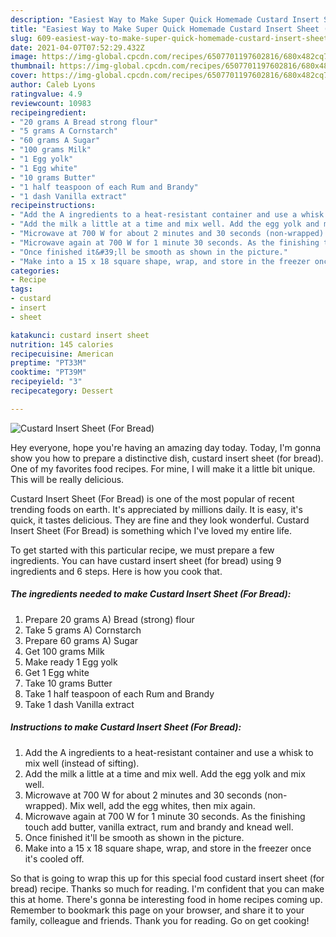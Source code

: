 ```yaml
---
description: "Easiest Way to Make Super Quick Homemade Custard Insert Sheet (For Bread)"
title: "Easiest Way to Make Super Quick Homemade Custard Insert Sheet (For Bread)"
slug: 609-easiest-way-to-make-super-quick-homemade-custard-insert-sheet-for-bread
date: 2021-04-07T07:52:29.432Z
image: https://img-global.cpcdn.com/recipes/6507701197602816/680x482cq70/custard-insert-sheet-for-bread-recipe-main-photo.jpg
thumbnail: https://img-global.cpcdn.com/recipes/6507701197602816/680x482cq70/custard-insert-sheet-for-bread-recipe-main-photo.jpg
cover: https://img-global.cpcdn.com/recipes/6507701197602816/680x482cq70/custard-insert-sheet-for-bread-recipe-main-photo.jpg
author: Caleb Lyons
ratingvalue: 4.9
reviewcount: 10983
recipeingredient:
- "20 grams A Bread strong flour"
- "5 grams A Cornstarch"
- "60 grams A Sugar"
- "100 grams Milk"
- "1 Egg yolk"
- "1 Egg white"
- "10 grams Butter"
- "1 half teaspoon of each Rum and Brandy"
- "1 dash Vanilla extract"
recipeinstructions:
- "Add the A ingredients to a heat-resistant container and use a whisk to mix well (instead of sifting)."
- "Add the milk a little at a time and mix well. Add the egg yolk and mix well."
- "Microwave at 700 W for about 2 minutes and 30 seconds (non-wrapped). Mix well, add the egg whites, then mix again."
- "Microwave again at 700 W for 1 minute 30 seconds. As the finishing touch add butter, vanilla extract, rum and brandy and knead well."
- "Once finished it&#39;ll be smooth as shown in the picture."
- "Make into a 15 x 18 square shape, wrap, and store in the freezer once it&#39;s cooled off."
categories:
- Recipe
tags:
- custard
- insert
- sheet

katakunci: custard insert sheet 
nutrition: 145 calories
recipecuisine: American
preptime: "PT33M"
cooktime: "PT39M"
recipeyield: "3"
recipecategory: Dessert

---
```



![Custard Insert Sheet (For Bread)](https://img-global.cpcdn.com/recipes/6507701197602816/680x482cq70/custard-insert-sheet-for-bread-recipe-main-photo.jpg)

Hey everyone, hope you're having an amazing day today. Today, I'm gonna show you how to prepare a distinctive dish, custard insert sheet (for bread). One of my favorites food recipes. For mine, I will make it a little bit unique. This will be really delicious.

Custard Insert Sheet (For Bread) is one of the most popular of recent trending foods on earth. It's appreciated by millions daily. It is easy, it's quick, it tastes delicious. They are fine and they look wonderful. Custard Insert Sheet (For Bread) is something which I've loved my entire life.




To get started with this particular recipe, we must prepare a few ingredients. You can have custard insert sheet (for bread) using 9 ingredients and 6 steps. Here is how you cook that.

<!--inarticleads1-->

##### The ingredients needed to make Custard Insert Sheet (For Bread):

1. Prepare 20 grams A) Bread (strong) flour
1. Take 5 grams A) Cornstarch
1. Prepare 60 grams A) Sugar
1. Get 100 grams Milk
1. Make ready 1 Egg yolk
1. Get 1 Egg white
1. Take 10 grams Butter
1. Take 1 half teaspoon of each Rum and Brandy
1. Take 1 dash Vanilla extract




<!--inarticleads2-->

##### Instructions to make Custard Insert Sheet (For Bread):

1. Add the A ingredients to a heat-resistant container and use a whisk to mix well (instead of sifting).
1. Add the milk a little at a time and mix well. Add the egg yolk and mix well.
1. Microwave at 700 W for about 2 minutes and 30 seconds (non-wrapped). Mix well, add the egg whites, then mix again.
1. Microwave again at 700 W for 1 minute 30 seconds. As the finishing touch add butter, vanilla extract, rum and brandy and knead well.
1. Once finished it&#39;ll be smooth as shown in the picture.
1. Make into a 15 x 18 square shape, wrap, and store in the freezer once it&#39;s cooled off.




So that is going to wrap this up for this special food custard insert sheet (for bread) recipe. Thanks so much for reading. I'm confident that you can make this at home. There's gonna be interesting food in home recipes coming up. Remember to bookmark this page on your browser, and share it to your family, colleague and friends. Thank you for reading. Go on get cooking!
